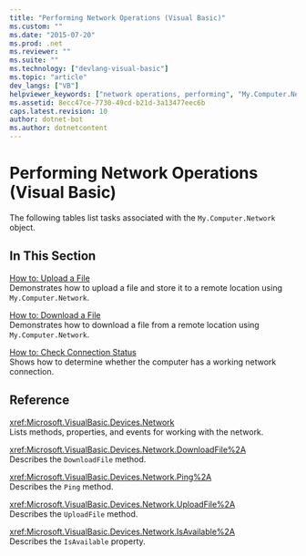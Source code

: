 ```yaml
---
title: "Performing Network Operations (Visual Basic)"
ms.custom: ""
ms.date: "2015-07-20"
ms.prod: .net
ms.reviewer: ""
ms.suite: ""
ms.technology: ["devlang-visual-basic"]
ms.topic: "article"
dev_langs: ["VB"]
helpviewer_keywords: ["network operations, performing", "My.Computer.Network object, tasks"]
ms.assetid: 8ecc47ce-7730-49cd-b21d-3a13477eec6b
caps.latest.revision: 10
author: dotnet-bot
ms.author: dotnetcontent
---
```

# Performing Network Operations (Visual Basic)
The following tables list tasks associated with the `My.Computer.Network` object.  
  
## In This Section  
 [How to: Upload a File](../../../../visual-basic/developing-apps/programming/computer-resources/how-to-upload-a-file.md)  
 Demonstrates how to upload a file and store it to a remote location using `My.Computer.Network`.  
  
 [How to: Download a File](../../../../visual-basic/developing-apps/programming/computer-resources/how-to-download-a-file.md)  
 Demonstrates how to download a file from a remote location using `My.Computer.Network`.  
  
 [How to: Check Connection Status](../../../../visual-basic/developing-apps/programming/computer-resources/how-to-check-connection-status.md)  
 Shows how to determine whether the computer has a working network connection.  
  
## Reference  
 <xref:Microsoft.VisualBasic.Devices.Network>  
 Lists methods, properties, and events for working with the network.  
  
 <xref:Microsoft.VisualBasic.Devices.Network.DownloadFile%2A>  
 Describes the `DownloadFile` method.  
  
 <xref:Microsoft.VisualBasic.Devices.Network.Ping%2A>  
 Describes the `Ping` method.  
  
 <xref:Microsoft.VisualBasic.Devices.Network.UploadFile%2A>  
 Describes the `UploadFile` method.  
  
 <xref:Microsoft.VisualBasic.Devices.Network.IsAvailable%2A>  
 Describes the `IsAvailable` property.
